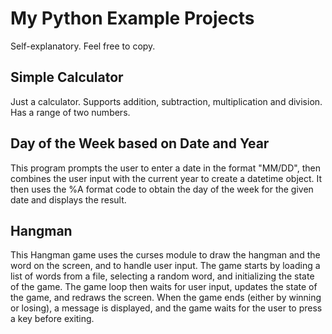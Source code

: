 # My Python Example Projects

Self-explanatory. Feel free to copy.

## Simple Calculator

Just a calculator. Supports addition, subtraction, multiplication and division. Has a range of two numbers.

## Day of the Week based on Date and Year

This program prompts the user to enter a date in the format "MM/DD", then combines the user input with the current year to create a datetime object. It then uses the %A format code to obtain the day of the week for the given date and displays the result.

## Hangman

This Hangman game uses the curses module to draw the hangman and the word on the screen, and to handle user input. The game starts by loading a list of words from a file, selecting a random word, and initializing the state of the game. The game loop then waits for user input, updates the state of the game, and redraws the screen. When the game ends (either by winning or losing), a message is displayed, and the game waits for the user to press a key before exiting.
